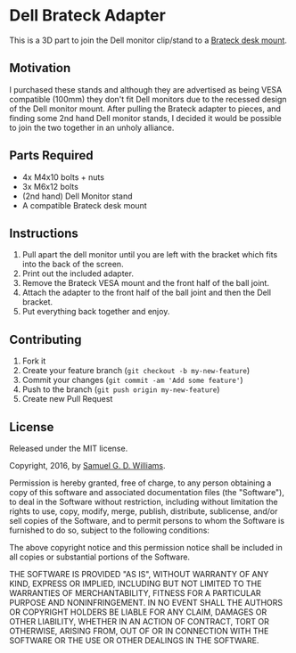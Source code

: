 # Dell Brateck Adapter

This is a 3D part to join the Dell monitor clip/stand to a [Brateck desk mount](http://www.lumi.cn/en/tv-monitor/monitor-table-mounts/ldt02-c024).

## Motivation

I purchased these stands and although they are advertised as being VESA compatible (100mm) they don't fit Dell monitors due to the recessed design of the Dell monitor mount. After pulling the Brateck adapter to pieces, and finding some 2nd hand Dell monitor stands, I decided it would be possible to join the two together in an unholy alliance.

## Parts Required

- 4x M4x10 bolts + nuts
- 3x M6x12 bolts
- (2nd hand) Dell Monitor stand
- A compatible Brateck desk mount

## Instructions

1. Pull apart the dell monitor until you are left with the bracket which fits into the back of the screen.
2. Print out the included adapter.
3. Remove the Brateck VESA mount and the front half of the ball joint.
4. Attach the adapter to the front half of the ball joint and then the Dell bracket.
5. Put everything back together and enjoy.

## Contributing

1. Fork it
2. Create your feature branch (`git checkout -b my-new-feature`)
3. Commit your changes (`git commit -am 'Add some feature'`)
4. Push to the branch (`git push origin my-new-feature`)
5. Create new Pull Request

## License

Released under the MIT license.

Copyright, 2016, by [Samuel G. D. Williams](http://www.codeotaku.com/samuel-williams).

Permission is hereby granted, free of charge, to any person obtaining a copy
of this software and associated documentation files (the "Software"), to deal
in the Software without restriction, including without limitation the rights
to use, copy, modify, merge, publish, distribute, sublicense, and/or sell
copies of the Software, and to permit persons to whom the Software is
furnished to do so, subject to the following conditions:

The above copyright notice and this permission notice shall be included in
all copies or substantial portions of the Software.

THE SOFTWARE IS PROVIDED "AS IS", WITHOUT WARRANTY OF ANY KIND, EXPRESS OR
IMPLIED, INCLUDING BUT NOT LIMITED TO THE WARRANTIES OF MERCHANTABILITY,
FITNESS FOR A PARTICULAR PURPOSE AND NONINFRINGEMENT. IN NO EVENT SHALL THE
AUTHORS OR COPYRIGHT HOLDERS BE LIABLE FOR ANY CLAIM, DAMAGES OR OTHER
LIABILITY, WHETHER IN AN ACTION OF CONTRACT, TORT OR OTHERWISE, ARISING FROM,
OUT OF OR IN CONNECTION WITH THE SOFTWARE OR THE USE OR OTHER DEALINGS IN
THE SOFTWARE.